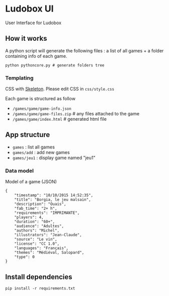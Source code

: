 # Ludobox UI

User Interface for Ludobox

## How it works

A python script will generate the following files : a list of all games + a folder containing info of each game.

    python pythoncore.py # generate folders tree

### Templating

CSS with [Skeleton](http://getskeleton.com/). Please edit CSS in ```css/style.css```

Each game is structured as follow

* ```/games/game/game-info.json```
* ```/games/game/game-files.zip``` # any files attached to the game
* ```/games/game/index.html``` # generated html file

## App structure

* ```games``` : list all games
* ```games/add``` : add new games
* ```games/jeu1``` : display game named "jeu1"

### Data model

Model of a game (JSON)

    {
        "timestamp": "10/10/2015 14:52:35",
        "title": "Borgia, le jeu malsain",
        "description": "Ouais",
        "fab_time": "2+ h",
        "requirements": "IMPRIMANTE",
        "players": 4,
        "duration": "60+",
        "audience": "Adultes",
        "authors": "Michel",
        "illustrators": "Jean-Claude",
        "source": "Le vin",
        "license": "CC 1.0",
        "languages": "Français",
        "themes": "Médiéval, Salopard",
        "type": 0
    }


## Install dependencies

    pip install -r requirements.txt
